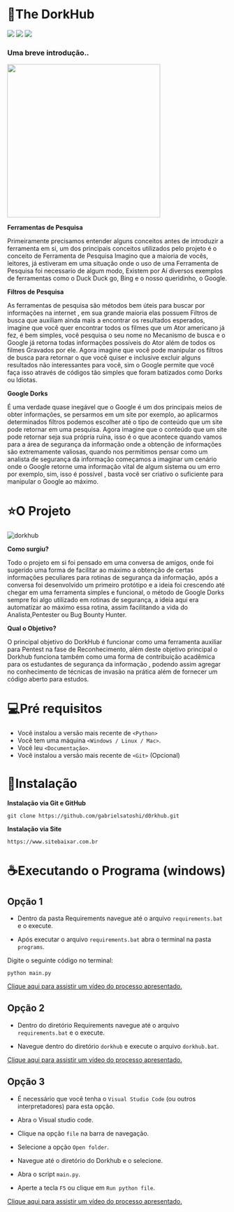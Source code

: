 <h1>🔎The DorkHub </h1>
<div class = 'line'>
<img src='https://img.shields.io/badge/python-green'> <img src='https://img.shields.io/badge/batch-blue'> <img src='https://img.shields.io/badge/Markdown-yellow'>
</div>


<h3>Uma breve introdução..</h3>

<img src='https://upload.wikimedia.org/wikipedia/commons/8/83/Google_wordmark.gif' width='350px'>    
  
**Ferramentas de Pesquisa**

<p>Primeiramente precisamos entender alguns conceitos antes de introduzir a ferramenta em si, um dos principais conceitos utilizados pelo projeto é o conceito de Ferramenta de Pesquisa
Imagino que a maioria de vocês, leitores, já estiveram em uma situação onde o uso de uma Ferramenta de Pesquisa foi necessario de algum modo, Existem por Aí diversos exemplos de ferramentas 
como o Duck Duck go, Bing e o nosso queridinho, o Google. 

**Filtros de Pesquisa**

As ferramentas de pesquisa são métodos bem úteis para buscar por informações na internet , em sua grande maioria elas possuem Filtros de busca que auxiliam ainda mais a encontrar os resultados esperados, imagine que você quer encontrar todos os filmes que um Ator americano já fez, é bem simples, você pesquisa o seu nome no Mecanismo de busca e o Google já retorna todas informações possíveis do Ator além de todos os filmes Gravados por ele. Agora imagine que você pode manipular os filtros de busca para retornar o que você quiser e inclusive excluir alguns resultados não interessantes para você, sim o Google permite que você faça isso através de códigos tão simples que foram batizados como Dorks ou Idiotas.
  
**Google Dorks**

É uma verdade quase inegável que o Google é um dos principais meios de obter informações, se persarmos em um site por exemplo, ao aplicarmos determinados filtros podemos escolher até o tipo de conteúdo que um site pode retornar em uma pesquisa. Agora imagine que o conteúdo que um site pode retornar seja sua própria ruína, isso é o que acontece quando vamos para a área de segurança da informação onde a obtenção de informações são extremamente valiosas, quando nos permitimos pensar como um analista de segurança da informação começamos a imaginar um cenário onde o Google retorne uma informação vital de algum sistema ou um erro por exemplo, sim, isso é possível , basta você ser criativo o suficiente para manipular o Google ao máximo.
</p>

<h1>⭐O Projeto</h1>

![dorkhub](https://github.com/gabrielsatoshi/d0rkhub/assets/112598996/c88a2453-16f5-4b5c-b80d-da9645789587)


**Como surgiu?**

<p>Todo o projeto em si foi pensado em uma conversa de amigos, onde foi sugerido uma forma de facilitar ao máximo a obtenção de certas informações peculiares para rotinas de segurança da informação, após a conversa foi desenvolvido um primeiro protótipo e a ideia foi crescendo até chegar em uma ferramenta simples e funcional, o método de Google Dorks sempre foi algo utilizado em rotinas de segurança, a ideia aqui era automatizar ao máximo essa rotina, assim facilitando a vida do Analista,Pentester ou Bug Bounty Hunter.

**Qual o Objetivo?**

O principal objetivo do DorkHub é funcionar como uma ferramenta auxiliar para Pentest na fase de Reconhecimento, além deste objetivo principal o Dorkhub funciona também como uma forma de contribuição acadêmica para os estudantes de segurança da informação , podendo assim agregar no conhecimento de técnicas de invasão na prática além de fornecer um código aberto para estudos.
</p>

<h1>💻Pré requisitos</h1>

* Você instalou a versão mais recente de `<Python>`
* Você tem uma máquina `<Windows / Linux / Mac>`.
* Você leu `<Documentação>`.
* Você instalou a versão mais recente de `<Git>` (Opcional)
<h1>🚀Instalação</h1>

**Instalação via Git e GitHub**

```
git clone https://github.com/gabrielsatoshi/d0rkhub.git
```
**Instalação via Site**

```
https://www.sitebaixar.com.br
```

<h1>☕Executando o Programa (windows)</h1>

<h2>Opção 1</h2>

* Dentro da pasta Requirements navegue até o arquivo `requirements.bat` e o execute.

* Após executar o arquivo `requirements.bat` abra o terminal na pasta `programs`.

Digite o seguinte código no terminal:
```
python main.py
```
<a href='https://www.youtube.com/'>Clique aqui para assistir um vídeo do processo apresentado.</a>

<h2>Opção 2</h2>

* Dentro do diretório Requirements navegue até o arquivo `requirements.bat` e o execute.

* Navegue dentro do diretório `dorkhub` e execute o arquivo `dorkhub.bat`.

<a href='https://www.youtube.com/'>Clique aqui para assistir um vídeo do processo apresentado.</a>

<h2>Opção 3</h2>

* É necessário que você tenha o `Visual Studio Code` (ou outros interpretadores) para esta opção.

* Abra o Visual studio code.
* Clique na opção `file` na barra de navegação.
* Selecione a opção `Open folder`.
* Navegue até o diretório do Dorkhub e o selecione.
* Abra o script `main.py`.
* Aperte a tecla `F5` ou clique em `Run python file`.

<a href='https://www.youtube.com/'>Clique aqui para assistir um vídeo do processo apresentado.</a>







